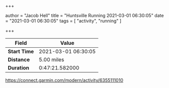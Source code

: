 +++

author = "Jacob Hell"
title = "Huntsville Running 2021-03-01 06:30:05"
date = "2021-03-01 06:30:05"
tags = [
    "activity", "running"
]

+++

<!--more-->

|Field  |Value  |
|--- | --- |
|**Start Time**|2021-03-01 06:30:05|
|**Distance**|5.00 miles|
|**Duration**|0:47:21.582000|

https://connect.garmin.com/modern/activity/6355111010
